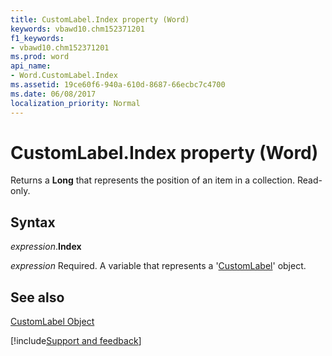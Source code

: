 ```yaml
---
title: CustomLabel.Index property (Word)
keywords: vbawd10.chm152371201
f1_keywords:
- vbawd10.chm152371201
ms.prod: word
api_name:
- Word.CustomLabel.Index
ms.assetid: 19ce60f6-940a-610d-8687-66ecbc7c4700
ms.date: 06/08/2017
localization_priority: Normal
---
```



# CustomLabel.Index property (Word)

Returns a  **Long** that represents the position of an item in a collection. Read-only.


## Syntax

_expression_.**Index**

_expression_ Required. A variable that represents a '[CustomLabel](Word.CustomLabel.md)' object.


## See also


[CustomLabel Object](Word.CustomLabel.md)

[!include[Support and feedback](~/includes/feedback-boilerplate.md)]